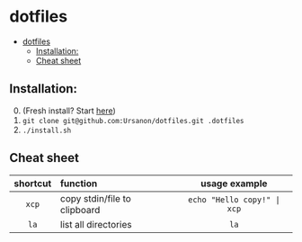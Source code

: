 # dotfiles

- [dotfiles](#dotfiles)
  - [Installation:](#installation)
  - [Cheat sheet](#cheat-sheet)

## Installation:
0. (Fresh install? Start [here](README_FRESH.md))
1. `git clone git@github.com:Ursanon/dotfiles.git .dotfiles`
2. `./install.sh`

## Cheat sheet

| shortcut | function                     |        usage example        |
| :------: | :--------------------------- | :-------------------------: |
|  `xcp`   | copy stdin/file to clipboard | `echo "Hello copy!" \| xcp` |
|   `la`   | list all directories         |            `la`             |